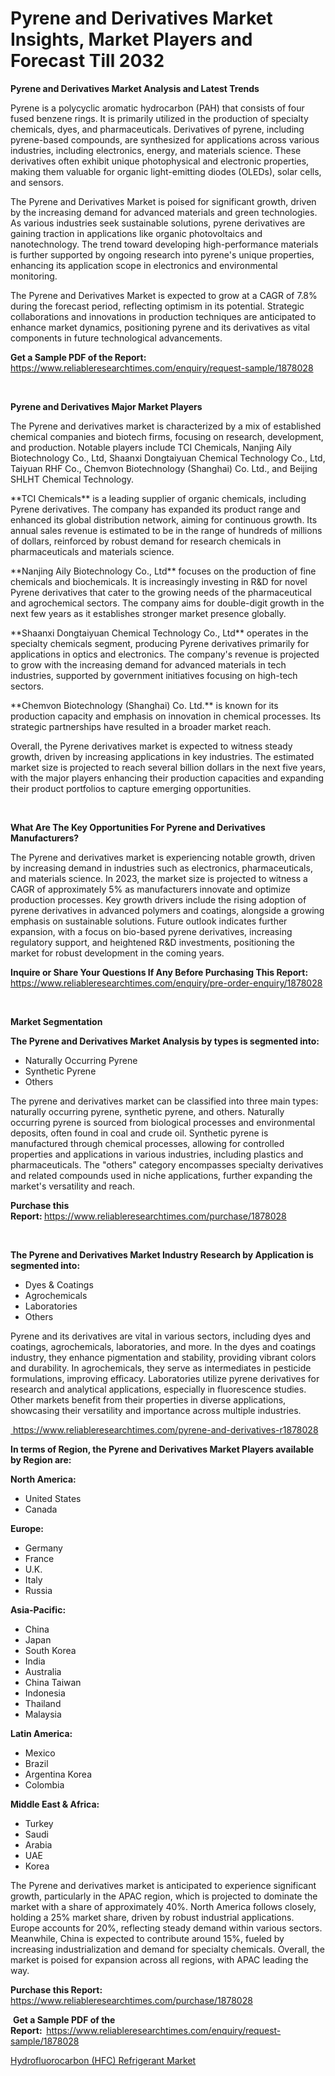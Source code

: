 <p><h1>Pyrene and Derivatives Market Insights, Market Players and Forecast Till 2032</h1></p><p><strong>Pyrene and Derivatives Market Analysis and Latest Trends</strong></p>
<p><p>Pyrene is a polycyclic aromatic hydrocarbon (PAH) that consists of four fused benzene rings. It is primarily utilized in the production of specialty chemicals, dyes, and pharmaceuticals. Derivatives of pyrene, including pyrene-based compounds, are synthesized for applications across various industries, including electronics, energy, and materials science. These derivatives often exhibit unique photophysical and electronic properties, making them valuable for organic light-emitting diodes (OLEDs), solar cells, and sensors.</p><p>The Pyrene and Derivatives Market is poised for significant growth, driven by the increasing demand for advanced materials and green technologies. As various industries seek sustainable solutions, pyrene derivatives are gaining traction in applications like organic photovoltaics and nanotechnology. The trend toward developing high-performance materials is further supported by ongoing research into pyrene's unique properties, enhancing its application scope in electronics and environmental monitoring.</p><p>The Pyrene and Derivatives Market is expected to grow at a CAGR of 7.8% during the forecast period, reflecting optimism in its potential. Strategic collaborations and innovations in production techniques are anticipated to enhance market dynamics, positioning pyrene and its derivatives as vital components in future technological advancements.</p></p>
<p><strong>Get a Sample PDF of the Report:&nbsp;</strong> <a href="https://www.reliableresearchtimes.com/enquiry/request-sample/1878028?utm_campaign=2123&utm_medium=2&utm_source=Github&utm_content=ia&utm_term=04022025&utm_id=pyrene-and-derivatives">https://www.reliableresearchtimes.com/enquiry/request-sample/1878028</a></p>
<p>&nbsp;</p>
<p><strong>Pyrene and Derivatives Major Market Players</strong></p>
<p><p>The Pyrene and derivatives market is characterized by a mix of established chemical companies and biotech firms, focusing on research, development, and production. Notable players include TCI Chemicals, Nanjing Aily Biotechnology Co., Ltd, Shaanxi Dongtaiyuan Chemical Technology Co., Ltd, Taiyuan RHF Co., Chemvon Biotechnology (Shanghai) Co. Ltd., and Beijing SHLHT Chemical Technology.</p><p>**TCI Chemicals** is a leading supplier of organic chemicals, including Pyrene derivatives. The company has expanded its product range and enhanced its global distribution network, aiming for continuous growth. Its annual sales revenue is estimated to be in the range of hundreds of millions of dollars, reinforced by robust demand for research chemicals in pharmaceuticals and materials science.</p><p>**Nanjing Aily Biotechnology Co., Ltd** focuses on the production of fine chemicals and biochemicals. It is increasingly investing in R&D for novel Pyrene derivatives that cater to the growing needs of the pharmaceutical and agrochemical sectors. The company aims for double-digit growth in the next few years as it establishes stronger market presence globally.</p><p>**Shaanxi Dongtaiyuan Chemical Technology Co., Ltd** operates in the specialty chemicals segment, producing Pyrene derivatives primarily for applications in optics and electronics. The company's revenue is projected to grow with the increasing demand for advanced materials in tech industries, supported by government initiatives focusing on high-tech sectors.</p><p>**Chemvon Biotechnology (Shanghai) Co. Ltd.** is known for its production capacity and emphasis on innovation in chemical processes. Its strategic partnerships have resulted in a broader market reach.</p><p>Overall, the Pyrene derivatives market is expected to witness steady growth, driven by increasing applications in key industries. The estimated market size is projected to reach several billion dollars in the next five years, with the major players enhancing their production capacities and expanding their product portfolios to capture emerging opportunities.</p></p>
<p>&nbsp;</p>
<p><strong>What Are The Key Opportunities For Pyrene and Derivatives Manufacturers?</strong></p>
<p><p>The Pyrene and derivatives market is experiencing notable growth, driven by increasing demand in industries such as electronics, pharmaceuticals, and materials science. In 2023, the market size is projected to witness a CAGR of approximately 5% as manufacturers innovate and optimize production processes. Key growth drivers include the rising adoption of pyrene derivatives in advanced polymers and coatings, alongside a growing emphasis on sustainable solutions. Future outlook indicates further expansion, with a focus on bio-based pyrene derivatives, increasing regulatory support, and heightened R&D investments, positioning the market for robust development in the coming years.</p></p>
<p><strong>Inquire or Share Your Questions If Any Before Purchasing This Report:</strong> <a href="https://www.reliableresearchtimes.com/enquiry/pre-order-enquiry/1878028?utm_campaign=2123&utm_medium=2&utm_source=Github&utm_content=ia&utm_term=04022025&utm_id=pyrene-and-derivatives">https://www.reliableresearchtimes.com/enquiry/pre-order-enquiry/1878028</a></p>
<p>&nbsp;</p>
<p><strong>Market Segmentation</strong></p>
<p><strong>The Pyrene and Derivatives Market Analysis by types is segmented into:</strong></p>
<p><ul><li>Naturally Occurring Pyrene</li><li>Synthetic Pyrene</li><li>Others</li></ul></p>
<p><p>The pyrene and derivatives market can be classified into three main types: naturally occurring pyrene, synthetic pyrene, and others. Naturally occurring pyrene is sourced from biological processes and environmental deposits, often found in coal and crude oil. Synthetic pyrene is manufactured through chemical processes, allowing for controlled properties and applications in various industries, including plastics and pharmaceuticals. The "others" category encompasses specialty derivatives and related compounds used in niche applications, further expanding the market's versatility and reach.</p></p>
<p><strong>Purchase this Report:&nbsp;</strong><a href="https://www.reliableresearchtimes.com/purchase/1878028?utm_campaign=2123&utm_medium=2&utm_source=Github&utm_content=ia&utm_term=04022025&utm_id=pyrene-and-derivatives">https://www.reliableresearchtimes.com/purchase/1878028</a></p>
<p>&nbsp;</p>
<p><strong>The Pyrene and Derivatives Market Industry Research by Application is segmented into:</strong></p>
<p><ul><li>Dyes & Coatings</li><li>Agrochemicals</li><li>Laboratories</li><li>Others</li></ul></p>
<p><p>Pyrene and its derivatives are vital in various sectors, including dyes and coatings, agrochemicals, laboratories, and more. In the dyes and coatings industry, they enhance pigmentation and stability, providing vibrant colors and durability. In agrochemicals, they serve as intermediates in pesticide formulations, improving efficacy. Laboratories utilize pyrene derivatives for research and analytical applications, especially in fluorescence studies. Other markets benefit from their properties in diverse applications, showcasing their versatility and importance across multiple industries.</p></p>
<p><a href="https://www.reliableresearchtimes.com/pyrene-and-derivatives-r1878028?utm_campaign=2123&utm_medium=2&utm_source=Github&utm_content=ia&utm_term=04022025&utm_id=pyrene-and-derivatives">&nbsp;https://www.reliableresearchtimes.com/pyrene-and-derivatives-r1878028</a></p>
<p><strong>In terms of Region, the Pyrene and Derivatives Market Players available by Region are:</strong></p>
<p>
    <p> <strong> North America: </strong>
        <ul>
            <li>United States</li>
            <li>Canada</li>
        </ul>
        </p> 
    <p> <strong> Europe: </strong>
        <ul>
            <li>Germany</li>
            <li>France</li>
            <li>U.K.</li>
            <li>Italy</li>
            <li>Russia</li>
        </ul>
        </p> 
    <p> <strong> Asia-Pacific: </strong>
        <ul>
            <li>China</li>
            <li>Japan</li>
            <li>South Korea</li>
            <li>India</li>
            <li>Australia</li>
            <li>China Taiwan</li>
            <li>Indonesia</li>
            <li>Thailand</li>
            <li>Malaysia</li>
        </ul>
        </p> 
    <p> <strong> Latin America: </strong>
        <ul>
            <li>Mexico</li>
            <li>Brazil</li>
            <li>Argentina Korea</li>
            <li>Colombia</li>
        </ul>
        </p> 
    <p> <strong> Middle East & Africa: </strong>
        <ul>
            <li>Turkey</li>
            <li>Saudi</li>
            <li>Arabia</li>
            <li>UAE</li>
            <li>Korea</li>
        </ul>
    </p>
    </p>
<p><p>The Pyrene and derivatives market is anticipated to experience significant growth, particularly in the APAC region, which is projected to dominate the market with a share of approximately 40%. North America follows closely, holding a 25% market share, driven by robust industrial applications. Europe accounts for 20%, reflecting steady demand within various sectors. Meanwhile, China is expected to contribute around 15%, fueled by increasing industrialization and demand for specialty chemicals. Overall, the market is poised for expansion across all regions, with APAC leading the way.</p></p>
<p><strong>Purchase this Report: </strong><a href="https://www.reliableresearchtimes.com/purchase/1878028?utm_campaign=2123&utm_medium=2&utm_source=Github&utm_content=ia&utm_term=04022025&utm_id=pyrene-and-derivatives">https://www.reliableresearchtimes.com/purchase/1878028</a></p>
<p>&nbsp;<strong>Get a Sample PDF of the Report:&nbsp;&nbsp;</strong><a href="https://www.reliableresearchtimes.com/enquiry/request-sample/1878028?utm_campaign=2123&utm_medium=2&utm_source=Github&utm_content=ia&utm_term=04022025&utm_id=pyrene-and-derivatives">https://www.reliableresearchtimes.com/enquiry/request-sample/1878028</a></p>
<p><strong></strong></p>
<p><p><a href="https://github.com/mcfred89/Market-Research-Report-List-1/blob/main/hydrofluorocarbon-hfc-refrigerant-market.md?utm_campaign=2123&utm_medium=2&utm_source=Github&utm_content=ia&utm_term=04022025&utm_id=pyrene-and-derivatives">Hydrofluorocarbon (HFC) Refrigerant Market</a></p></p>